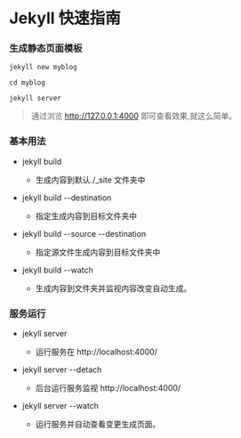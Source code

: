 # Jekyll 快速指南

###  生成静态页面模板

	jekyll new myblog
	
	cd myblog

	jekyll server

> 通过浏览 http://127.0.0.1:4000 即可查看效果,就这么简单。



### **基本用法**

- jekyll build
	- 生成内容到默认./_site 文件夹中

- jekyll build --destination <destination>
	- 指定生成内容到目标文件夹中

- jekyll build --source <source> --destination <destination>
	- 指定源文件生成内容到目标文件夹中

- jekyll build --watch
	- 生成内容到文件夹并监视内容改变自动生成。

### **服务运行**

- jekyll server
	- 运行服务在 http://localhost:4000/

- jekyll server --detach
	- 后台运行服务监视 http://localhost:4000/

- jekyll server --watch
	- 运行服务并自动查看变更生成页面。

